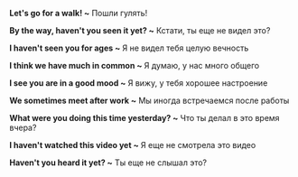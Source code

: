 
**Let's go for a walk! ~** Пошли гулять! 

**By the way, haven't you seen it yet? ~** Кстати, ты еще не видел это? 

**I haven't seen you for ages ~** Я не видел тебя целую вечность 

**I think we have much in common ~** Я думаю, у нас много общего 

**I see you are in a good mood ~** Я вижу, у тебя хорошее настроение 

**We sometimes meet after work ~** Мы иногда встречаемся после работы 

**What were you doing this time yesterday? ~** Что ты делал в это время вчера? 

**I haven't watched this video yet ~** Я еще не смотрела это видео 

**Haven't you heard it yet? ~** Ты еще не слышал это?